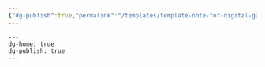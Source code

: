 ```yaml
---
{"dg-publish":true,"permalink":"/templates/template-note-for-digital-garden/","tags":["gardenEntry"]}
---
```



```
---
dg-home: true
dg-publish: true
---

```
